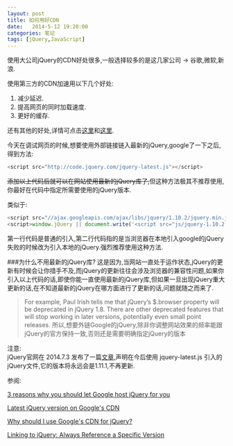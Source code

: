 ```yaml
---
layout: post
title: 如何用好CDN
date:   2014-5-12 19:20:00
categories: 笔记
tags: [jQuery,JavaScript]
---
```

使用大公司jQuery的CDN好处很多,一般选择较多的是这几家公司 -> 谷歌,微软,新浪.

使用第三方的CDN加速用以下几个好处:

1. 减少延迟.
2. 提高网页的同时加载速度.
3. 更好的缓存.

还有其他的好处,详情可点击[这里](http://encosia.com/3-reasons-why-you-should-let-google-host-jquery-for-you/)和[这里](http://stackoverflow.com/questions/2180391/why-should-i-use-googles-cdn-for-jquery).

今天在调试网页的时候,想要使用外部链接链入最新的jQuery,google了一下之后,得到方法:

```javascript
<script src="http://code.jquery.com/jquery-latest.js"></script>
```

<del>添加以上代码后就可以在网站使用最新的jQuery库了,</del>但这种方法极其不推荐使用,你最好在代码中指定所需要使用的jQuery版本.

类似于:

```javascript
<script src="//ajax.googleapis.com/ajax/libs/jquery/1.10.2/jquery.min.js"></script>  
<script>window.jQuery || document.write('<script src="js/jquery-1.10.2.min.js"><\/script>')</script> 
```

第一行代码是普通的引入,第二行代码指的是当浏览器在本地引入google的jQuery失败的时候改为引入本地的jQuery.强烈推荐使用这种方法.

###为什么不用最新的jQuery库?
这是因为,当网站一直处于运作状态,jQuery的更新有时候会让你措手不及,而jQuery的更新往往会涉及浏览器的兼容性问题,如果你引入以上代码的话,即使你能一直使用最新的jQuery库,但如果一旦出现jQuery重大更新的话,在不知道最新的jQuery在哪方面进行了更新的话,问题就随之而来了.
>For example, Paul Irish tells me that jQuery’s $.browser property will be deprecated in jQuery 1.8. There are other deprecated features that will stop working in later versions, potentially even small point releases.
所以,想要外链Google的jQuery,除非你调整网站效果的频率能跟jQuery的官方保持一致,否则还是需要明确指定jQuery的版本

<p class="bg-danger">
	注意: <br>
	jQuery官网在 2014.7.3 发布了一篇<a href="http://blog.jquery.com/2014/07/03/dont-use-jquery-latest-js/?utm_source=javascriptweekly&utm_medium=email">文章</a>,声明在今后使用 jquery-latest.js 引入的jQuery文件,它的版本将永远会是1.11.1,不再更新.
</p>


参阅:

[3 reasons why you should let Google host jQuery for you](http://encosia.com/3-reasons-why-you-should-let-google-host-jquery-for-you/)

[Latest jQuery version on Google's CDN](http://stackoverflow.com/questions/12608242/latest-jquery-version-on-googles-cdn)

[Why should I use Google's CDN for jQuery?](http://stackoverflow.com/questions/2180391/why-should-i-use-googles-cdn-for-jquery)

[Linking to jQuery: Always Reference a Specific Version](http://webcache.googleusercontent.com/search?q=cache%3ahttp://www.impressivewebs.com/linking-to-jquery/)



